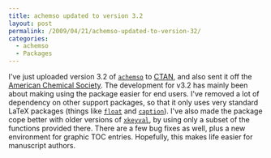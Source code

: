 ```yaml
---
title: achemso updated to version 3.2
layout: post
permalink: /2009/04/21/achemso-updated-to-version-32/
categories:
  - achemso
  - Packages
---
```

I've just uploaded version 3.2 of [`achemso`](https://ctan.org/pkg/achemso) to [CTAN](https://www.ctan.org), and also sent it off the [American Chemical Society](http://www.acs.org). The development for v3.2 has mainly been about making using the package easier for end users. I've removed a lot of dependency on other support packages, so that it only uses very standard LaTeX packages (things like [`float`](https://ctan.org/pkg/float) and [`caption`](https://ctan.org/pkg/caption)). I've also made the package cope better with older versions of [`xkeyval`](https://ctan.org/pkg/xkeyval), by using only a subset of the functions provided there. There are a few bug fixes as well, plus a new environment for graphic TOC entries. Hopefully, this makes life easier for manuscript authors.
